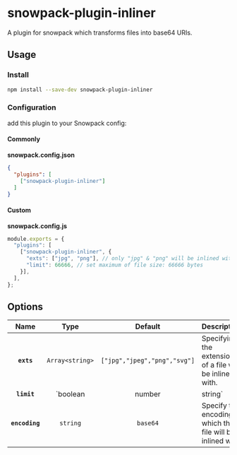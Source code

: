 # snowpack-plugin-inliner
A plugin for snowpack which transforms files into base64 URIs.

## Usage

### Install
```bash
npm install --save-dev snowpack-plugin-inliner
```

### Configuration
add this plugin to your Snowpack config:  

#### Commonly
**snowpack.config.json**
```json
{
  "plugins": [
    ["snowpack-plugin-inliner"]
  ]
}
```

#### Custom
**snowpack.config.js**
```javascript
module.exports = {
  "plugins": [
    ["snowpack-plugin-inliner", {
      "exts": ["jpg", "png"], // only "jpg" & "png" will be inlined with
      "limit": 66666, // set maximum of file size: 66666 bytes
    }],
  ],
};
```

## Options

|             Name              |            Type             |                 Default                    | Description                                                                         |
| :---------------------------: | :-------------------------: | :----------------------------------------: | :---------------------------------------------------------------------------------- |
|          **`exts`**           |       `Array<string>`       |       `["jpg","jpeg","png","svg"]`         | Specifying the extensions of a file will be inlined with.                           |
|          **`limit`**          | `boolean | number | string` |                 `10240`                    | Specifying the maximum size of a file in bytes.                                     |
|          **`encoding`**       |          `string`           |                 `base64`                   | Specify the encoding which the file will be inlined with.                           |


